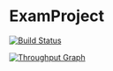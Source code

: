 # ExamProject

[![Build Status](https://travis-ci.org/Cocio93/ExamProject.svg?branch=master)](https://travis-ci.org/Cocio93/ExamProject)

[![Throughput Graph](https://graphs.waffle.io/Cocio93/ExamProject/throughput.svg)](https://waffle.io/Cocio93/ExamProject/metrics/throughput)
